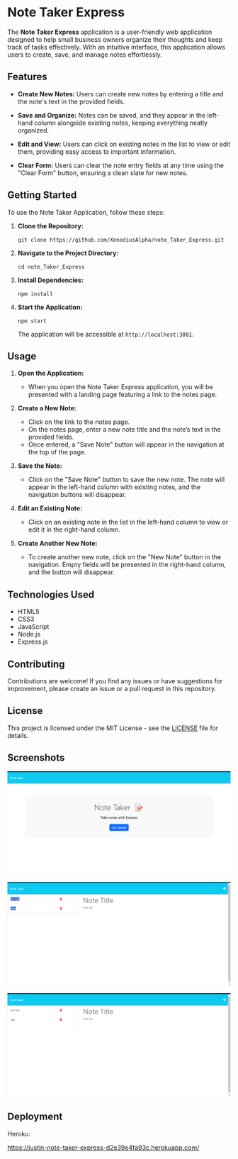 # Note Taker Express

The **Note Taker Express** application is a user-friendly web application designed to help small business owners organize their thoughts and keep track of tasks effectively. With an intuitive interface, this application allows users to create, save, and manage notes effortlessly.

## Features

- **Create New Notes:** Users can create new notes by entering a title and the note's text in the provided fields.

- **Save and Organize:** Notes can be saved, and they appear in the left-hand column alongside existing notes, keeping everything neatly organized.

- **Edit and View:** Users can click on existing notes in the list to view or edit them, providing easy access to important information.

- **Clear Form:** Users can clear the note entry fields at any time using the "Clear Form" button, ensuring a clean slate for new notes.

## Getting Started

To use the Note Taker Application, follow these steps:

1. **Clone the Repository:**
   ```
   git clone https://github.com/XenodiusAlpha/note_Taker_Express.git
   ```

2. **Navigate to the Project Directory:**
   ```
   cd note_Taker_Express
   ```

3. **Install Dependencies:**
   ```
   npm install
   ```

4. **Start the Application:**
   ```
   npm start
   ```

   The application will be accessible at `http://localhost:3001`.

## Usage

1. **Open the Application:**
   - When you open the Note Taker Express application, you will be presented with a landing page featuring a link to the notes page.

2. **Create a New Note:**
   - Click on the link to the notes page.
   - On the notes page, enter a new note title and the note’s text in the provided fields.
   - Once entered, a "Save Note" button will appear in the navigation at the top of the page.

3. **Save the Note:**
   - Click on the "Save Note" button to save the new note. The note will appear in the left-hand column with existing notes, and the navigation buttons will disappear.

4. **Edit an Existing Note:**
   - Click on an existing note in the list in the left-hand column to view or edit it in the right-hand column.

5. **Create Another New Note:**
   - To create another new note, click on the "New Note" button in the navigation. Empty fields will be presented in the right-hand column, and the button will disappear.

## Technologies Used

- HTML5
- CSS3
- JavaScript
- Node.js
- Express.js

## Contributing

Contributions are welcome! If you find any issues or have suggestions for improvement, please create an issue or a pull request in this repository.

## License

This project is licensed under the MIT License - see the [LICENSE](LICENSE) file for details.

## Screenshots

![Landing Page](./screenshots/LandingPage.png)

![After adding a note](./screenshots/adding.png)

![After deleting a note](./screenshots/deleting.png)

## Deployment

Heroku:

https://justin-note-taker-express-d2e39e4fa93c.herokuapp.com/